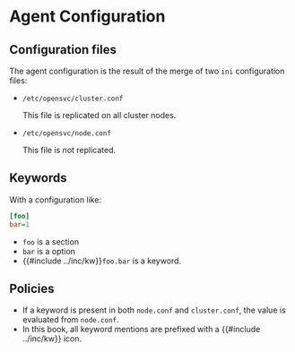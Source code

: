 # Agent Configuration

## Configuration files

The agent configuration is the result of the merge of two `ini` configuration files:

* ``/etc/opensvc/cluster.conf``

  This file is replicated on all cluster nodes.

* ``/etc/opensvc/node.conf``

  This file is not replicated.

## Keywords

With a configuration like:

```ini
[foo]
bar=1
```

* `foo` is a section
* `bar` is a option
* {{#include ../inc/kw}}`foo.bar` is a keyword.

## Policies

* If a keyword is present in both `node.conf` and `cluster.conf`, the value is evaluated from `node.conf`.
* In this book, all keyword mentions are prefixed with a {{#include ../inc/kw}} icon.


